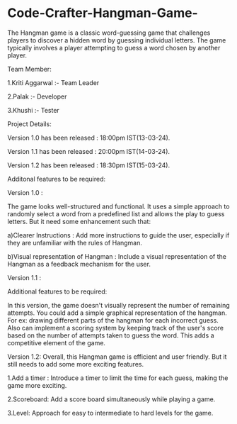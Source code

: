 # Code-Crafter-Hangman-Game-
The Hangman game is a classic word-guessing game that challenges players to discover a hidden word by guessing individual letters. The game typically involves a player attempting to guess a word chosen by another player.


Team Member:

1.Kriti Aggarwal :- Team Leader

2.Palak          :- Developer

3.Khushi         :- Tester

Project Details:

Version 1.0 has been released : 18:00pm IST(13-03-24).

Version 1.1 has been released : 20:00pm IST(14-03-24).

Version 1.2 has been released : 18:30pm IST(15-03-24).


Additonal features to be required:


Version 1.0 :

The game looks well-structured and functional. It uses a simple approach to randomly select a word from a predefined list and allows the play to guess letters. But it need some enhancement such that:

a)Clearer Instructions : Add more instructions to guide the user, especially if they are unfamiliar with the rules of Hangman.

b)Visual representation of Hangman : Include a visual representation of the Hangman as a feedback mechanism for the user.

Version 1.1 :

Additional features to be required:

In this version, the game doesn't visually represent the number of remaining attempts. You could add a simple graphical representation of the hangman. For ex: drawing different parts of the hangman for each incorrect guess. Also can implement a scoring system by keeping track of the user's score based on the number of attempts taken to guess the word. This adds a competitive element of the game.

Version 1.2: Overall, this Hangman game is efficient and user friendly. But it still needs to add some more exciting features.

1.Add a timer : Introduce a timer to limit the time for each guess, making the game more exciting.

2.Scoreboard: Add a score board simultaneously while playing a game.

3.Level: Approach for easy to intermediate to hard levels for the game. 

